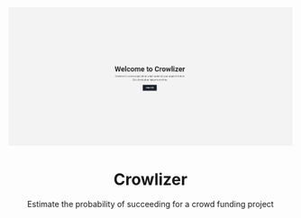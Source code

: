 <p align="center">
  <a href="https://chocolatey.org/packages/screentogif" target="_blank">
    <img alt="All Chocolatey releases" src="https://github.com/Kageshimasu/crowlizer/blob/master/docs/crowlizer_appearance.gif" />
  </a>
</p>
<h1 align="center">Crowlizer</h1>
<p align="center">Estimate the probability of succeeding for a crowd funding project</p>

